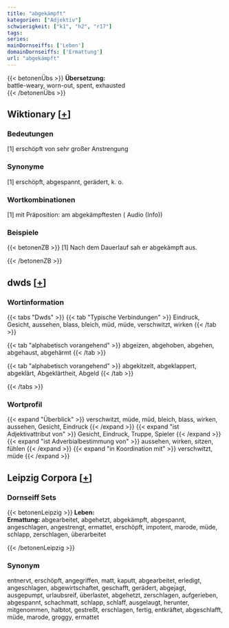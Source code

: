 ```yaml
---
title: "abgekämpft"
kategorien: ["Adjektiv"]
schwierigkeit: ["k1", "h2", "r17"]
tags:
series:
mainDornseiffs: ['Leben']
domainDornseiffs: ['Ermattung']
url: "abgekämpft"
---
```


{{< betonenÜbs >}}
**Übersetzung:**  
battle-weary, worn-out, spent, exhausted  
{{< /betonenÜbs >}}

## Wiktionary [[+](https://de.wiktionary.org/wiki/abgekämpft)]

### Bedeutungen
[1] erschöpft von sehr großer Anstrengung  

### Synonyme
[1] erschöpft, abgespannt, gerädert, k. o.  

### Wortkombinationen
[1] mit Präposition: am abgekämpftesten ( Audio (Info))  

### Beispiele
{{< betonenZB >}}
[1] Nach dem Dauerlauf sah er abgekämpft aus.  

{{< /betonenZB >}}


## dwds [[+](https://www.dwds.de/wb/abgekämpft)]

### Wortinformation
{{< tabs "Dwds" >}}
{{< tab "Typische Verbindungen" >}}
Eindruck, Gesicht, aussehen, blass, bleich, müd, müde, verschwitzt, wirken
{{< /tab >}}

{{< tab "alphabetisch vorangehend" >}}
abgeizen, abgehoben, abgehen, abgehaust, abgehärmt
{{< /tab >}}

{{< tab "alphabetisch vorangehend" >}}
abgekitzelt, abgeklappert, abgeklärt, Abgeklärtheit, Abgeld
{{< /tab >}}

{{< /tabs >}}

### Wortprofil
{{< expand "Überblick" >}} verschwitzt, müde, müd, bleich, blass, wirken, aussehen, Gesicht, Eindruck {{< /expand >}}
{{< expand "ist Adjektivattribut von" >}} Gesicht, Eindruck, Truppe, Spieler {{< /expand >}}
{{< expand "ist Adverbialbestimmung von" >}} aussehen, wirken, sitzen, fühlen {{< /expand >}}
{{< expand "in Koordination mit" >}} verschwitzt, müde {{< /expand >}}

## Leipzig Corpora [[+](https://corpora.uni-leipzig.de/en/res?word=abgekämpft&corpusId=deu_newscrawl-public_2018)]

### Dornseiff Sets
{{< betonenLeipzig >}}
**Leben:**  
**Ermattung:** abgearbeitet, abgehetzt, abgekämpft, abgespannt, angeschlagen, angestrengt, ermattet, erschöpft, impotent, marode, müde, schlapp, zerschlagen, überarbeitet  

{{< /betonenLeipzig >}}

### Synonym
entnervt, erschöpft, angegriffen, matt, kaputt, abgearbeitet, erledigt, angeschlagen, abgewirtschaftet, geschafft, gerädert, abgejagt, ausgepumpt, urlaubsreif, überlastet, abgehetzt, zerschlagen, aufgerieben, abgespannt, schachmatt, schlapp, schlaff, ausgelaugt, herunter, mitgenommen, halbtot, gestreßt, erschlagen, fertig, entkräftet, abgeschlafft, müde, marode, groggy, ermattet

